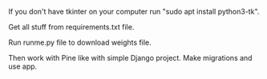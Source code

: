 If you don't have tkinter on your computer 
run "sudo apt install python3-tk".

Get all stuff from requirements.txt file.

Run runme.py file to download weights file.

Then work with Pine like with simple Django project. 
Make migrations and use app.
